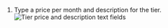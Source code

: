 1. Type a price per month and description for the tier.
   ![Tier price and description text fields](/assets/images/help/sponsors/tier-price-description.png)
